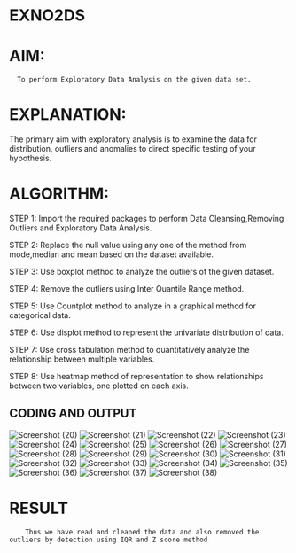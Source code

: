# EXNO2DS
# AIM:
      To perform Exploratory Data Analysis on the given data set.
      
# EXPLANATION:
  The primary aim with exploratory analysis is to examine the data for distribution, outliers and anomalies to direct specific testing of your hypothesis.
  
# ALGORITHM:
STEP 1: Import the required packages to perform Data Cleansing,Removing Outliers and Exploratory Data Analysis.

STEP 2: Replace the null value using any one of the method from mode,median and mean based on the dataset available.

STEP 3: Use boxplot method to analyze the outliers of the given dataset.

STEP 4: Remove the outliers using Inter Quantile Range method.

STEP 5: Use Countplot method to analyze in a graphical method for categorical data.

STEP 6: Use displot method to represent the univariate distribution of data.

STEP 7: Use cross tabulation method to quantitatively analyze the relationship between multiple variables.

STEP 8: Use heatmap method of representation to show relationships between two variables, one plotted on each axis.

## CODING AND OUTPUT
![Screenshot (20)](https://github.com/user-attachments/assets/a51dc3f6-d5bb-4142-88b9-cf27344c950f)
![Screenshot (21)](https://github.com/user-attachments/assets/1042f663-9701-49ef-973d-c129908ef854)
![Screenshot (22)](https://github.com/user-attachments/assets/df42bf32-c414-45da-a188-5ec0bd20dc74)
![Screenshot (23)](https://github.com/user-attachments/assets/42c67b7d-486d-46e5-9876-7f13498b14a0)
![Screenshot (24)](https://github.com/user-attachments/assets/384de75c-50d8-4b41-84bb-4647dbc54b24)
![Screenshot (25)](https://github.com/user-attachments/assets/025c1871-ff75-48c2-995d-47d3def5d525)
![Screenshot (26)](https://github.com/user-attachments/assets/6d36a771-157e-4280-ab46-90d148dd904f)
![Screenshot (27)](https://github.com/user-attachments/assets/51b94a03-bc91-4f7f-8fdb-6d84fa6cad85)
![Screenshot (28)](https://github.com/user-attachments/assets/778e8e04-a25a-4b36-b4f4-2608805b2cf6)
![Screenshot (29)](https://github.com/user-attachments/assets/954ba5df-994a-4e40-a209-87c18a023e36)
![Screenshot (30)](https://github.com/user-attachments/assets/ab0cbf61-688e-4e32-bcbd-02d026af52a5)
![Screenshot (31)](https://github.com/user-attachments/assets/f243c38a-5bc8-4d0e-aa6e-5c6721f5abd6)
![Screenshot (32)](https://github.com/user-attachments/assets/36574d52-cccb-40f6-9ada-844677b6ac7b)
![Screenshot (33)](https://github.com/user-attachments/assets/97c3d01c-3eb5-44ea-ac92-99ef3f4a8930)
![Screenshot (34)](https://github.com/user-attachments/assets/dccff96c-f7e1-49b2-8442-966532aa3159)
![Screenshot (35)](https://github.com/user-attachments/assets/3901b1f1-5ba5-47a5-9e8a-b59ef15e1bec)
![Screenshot (36)](https://github.com/user-attachments/assets/c1d8b698-1036-4b6f-ac88-c37a77567f80)
![Screenshot (37)](https://github.com/user-attachments/assets/94bb8c5b-2bf9-4273-b849-eadef254b958)
![Screenshot (38)](https://github.com/user-attachments/assets/0fcfb9fe-9090-4936-917a-7aadf87108e9)







# RESULT
        Thus we have read and cleaned the data and also removed the outliers by detection using IQR and Z score method
